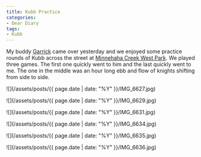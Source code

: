 ```yaml
---
title: Kubb Practice
categories:
- Dear Diary
tags:
- Kubb
---
```


My buddy [Garrick](http://garrickvanburen.com/) came over yesterday and we enjoyed some practice rounds of Kubb across the street at [Minnehaha Creek West Park](http://www.minneapolisparks.org/default.asp?PageID=4&parkid=496). We played three games. The first one quickly went to him and the last quickly went to me. The one in the middle was an hour long ebb and flow of knights shifting from side to side.



  
   ![](/assets/posts/{{ page.date | date: "%Y" }}/IMG_6627.jpg)
  

  
   ![](/assets/posts/{{ page.date | date: "%Y" }}/IMG_6629.jpg)
  

  
   ![](/assets/posts/{{ page.date | date: "%Y" }}/IMG_6631.jpg)
  

  
   ![](/assets/posts/{{ page.date | date: "%Y" }}/IMG_6634.jpg)
  

  
   ![](/assets/posts/{{ page.date | date: "%Y" }}/IMG_6635.jpg)
  

  
   ![](/assets/posts/{{ page.date | date: "%Y" }}/IMG_6636.jpg)
  


